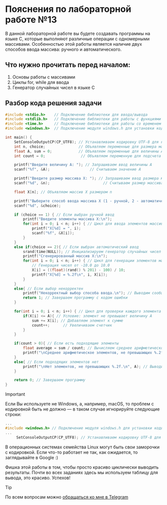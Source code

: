 # Пояснения по лабораторной работе №13

В данной лабораторной работе вы будете создавать программы на языке C, которые выполняют различные операции с одномерными массивами. Особенностью этой работы является наличие двух способов ввода массива: ручного и автоматического.

## Что нужно прочитать перед началом:
1. Основы работы с массивами
2. Циклы for, while для ввода
3. Генератор случайных чисел в языке C

## Разбор кода решения задачи

```c
#include <stdio.h>    // Подключение библиотеки для ввода/вывода
#include <stdlib.h>   // Подключение библиотеки для работы с функциями генерации случайных чисел
#include <time.h>     // Подключение библиотеки для работы со временем
#include <windows.h>  // Подключение модуля windows.h для установки кодировки вывода

int main() {
    SetConsoleOutputCP(CP_UTF8); // Устанавливаем кодировку UTF-8 для корректного отображения русских символов
    int n, choice;               // Объявляем переменные для размера массива и выбора способа ввода
    float A, sum = 0;            // Объявляем переменные для величины A и суммы элементов
    int count = 0;                // Объявляем переменную для подсчета количества элементов

    printf("Введите величину A: "); // Запрашиваем ввод величины A
    scanf("%f", &A);                  // Считываем значение A

    printf("Введите размер массива X: "); // Запрашиваем ввод размера массива
    scanf("%d", &n);                        // Считываем размер массива

    float X[n]; // Объявляем массив X размером n

    printf("Выберите способ ввода массива X (1 - ручной, 2 - автоматический): "); // Запрашиваем выбор способа ввода
    scanf("%d", &choice);                                                      // Считываем выбор

    if (choice == 1) { // Если выбран ручной ввод
        printf("Введите элементы массива X:\n");
        for(int i = 0; i < n; i++) { // Цикл для ввода элементов массива
            printf("X[%d] = ", i);
            scanf("%f", &X[i]);
        }
    }
    else if(choice == 2){ // Если выбран автоматический ввод
        srand(time(NULL)); // Инициализируем генератор случайных чисел
        printf("Сгенерированный массив X:\n");
        for(int i = 0; i < n; i++) { // Цикл для генерации элементов массива
            // Генерация чисел от -10.0 до 10.0
            X[i] = ((float)(rand() % 201) - 100) / 10;
            printf("X[%d] = %.2f\n", i, X[i]);
        }
    }
    else{ // Если выбор некорректен
        printf("Некорректный выбор способа ввода.\n"); // Выводим сообщение об ошибке
        return 1; // Завершаем программу с кодом ошибки
    }

    for(int i = 0; i < n; i++) { // Цикл для проверки каждого элемента массива
        if(X[i] <= A){ // Условие: элемент не превышает величину A
            sum += X[i]; // Добавляем элемент к сумме
            count++;      // Увеличиваем счетчик
        }
    }

    if(count > 0){ // Если есть подходящие элементы
        float average = sum / count; // Вычисляем среднее арифметическое
        printf("\nСреднее арифметическое элементов, не превышающих %.2f: %.2f\n", A, average); // Выводим результат
    }
    else{ // Если подходящих элементов нет
        printf("\nНет элементов, не превышающих %.2f.\n", A); // Выводим соответствующее сообщение
    }

    return 0; // Завершаем программу
}
```

> [!IMPORTANT]
> Если Вы используете не Windows, а, например, macOS, то проблем с кодировкой быть не должно — в таком случае игнорируйте следующие строки:
> ```c
> ...
> #include <windows.h> // Подключение модуля windows.h для установки кодировки вывода
> ...
>      SetConsoleOutputCP(CP_UTF8); // Устанавливаем кодировку UTF-8 для вывода в консоли русских символов: иначе будут иероглифы
> ```
>
> В операционных системах семейства Linux могут быть свои заморочки с кодировкой. Если что-то работает не так, как ожидается, то заглядывайте в Google :)

Фишка этой работы в том, чтобы просто красиво циклически выводить результаты. Почти во всех заданиях здесь мы используем таблицу для вывода, это красиво. Успехов!

> [!TIP]
> По всем вопросам можно [обращаться ко мне в Telegram](https://t.me/plunkzy)